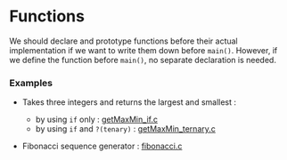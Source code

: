 # Functions

We should declare and prototype functions before their actual implementation if we want to write them down before `main()`. However, if we define the function before `main()`, no separate declaration is needed.

### Examples
* Takes three integers and returns the largest and smallest : 
    * by using `if` only : [getMaxMin_if.c](getMaxMin_if.c)
    * by using `if` and `?(tenary)` : [getMaxMin_ternary.c](getMaxMin_ternary.c)

* Fibonacci sequence generator : [fibonacci.c](fibonacci.c) 